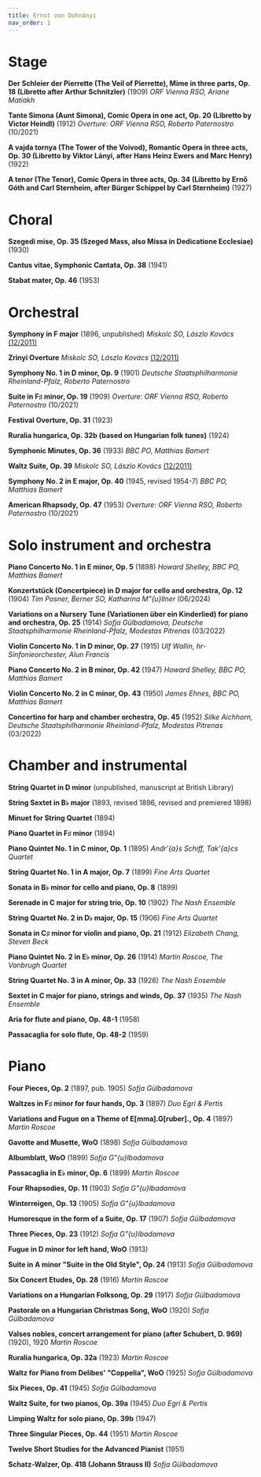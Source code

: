 ```yaml
---
title: Ernst von Dohnányi
nav_order: 1
---
```


# Stage

**Der Schleier der Pierrette (The Veil of Pierrette), Mime in three parts, Op. 18 (Libretto after Arthur Schnitzler)** (1909) *ORF Vienna RSO, Ariane Matiakh*

**Tante Simona (Aunt Simona), Comic Opera in one act, Op. 20 (Libretto by Victor Heindl)** (1912) *Overture: ORF Vienna RSO, Roberto Paternostro* (10/2021)

**A vajda tornya (The Tower of the Voivod), Romantic Opera in three acts, Op. 30 (Libretto by Viktor Lányi, after Hans Heinz Ewers and Marc Henry)** (1922)

**A tenor (The Tenor), Comic Opera in three acts, Op. 34 (Libretto by Ernő Góth and Carl Sternheim, after Bürger Schippel by Carl Sternheim)** (1927)


# Choral

**Szegedi mise, Op. 35 (Szeged Mass, also Missa in Dedicatione Ecclesiae)** (1930)

**Cantus vitae, Symphonic Cantata, Op. 38** (1941)

**Stabat mater, Op. 46** (1953)

# Orchestral

**Symphony in F major** (1896, unpublished) *Miskolc SO, Lászlo Kovács* [(12/2011)](https://www.gramophone.co.uk/reviews/review?slug=dohn%C3%A1nyi-symphony-in-f-zrinyi-overture-no-2)

**Zrinyi Overture** *Miskolc SO, Lászlo Kovács* [(12/2011)](https://www.gramophone.co.uk/reviews/review?slug=dohn%C3%A1nyi-symphony-in-f-zrinyi-overture-no-2)


**Symphony No. 1 in D minor, Op. 9** (1901) *Deutsche Staatsphilharmonie Rheinland-Pfalz, Roberto Paternostro*

**Suite in F♯ minor, Op. 19** (1909) *Overture: ORF Vienna RSO, Roberto Paternostro* (10/2021)

**Festival Overture, Op. 31** (1923)

**Ruralia hungarica, Op. 32b (based on Hungarian folk tunes)** (1924)

**Symphonic Minutes, Op. 36** (1933) *BBC PO, Matthias Bamert*

**Waltz Suite, Op. 39** *Miskolc SO, Lászlo Kovács* [(12/2011)](https://www.gramophone.co.uk/reviews/review?slug=dohn%C3%A1nyi-symphony-in-f-zrinyi-overture-no-2)

**Symphony No. 2 in E major, Op. 40** (1945, revised 1954-7) *BBC PO, Matthias Bamert*

**American Rhapsody, Op. 47** (1953) *Overture: ORF Vienna RSO, Roberto Paternostro* (10/2021)

# Solo instrument and orchestra

**Piano Concerto No. 1 in E minor, Op. 5** (1898) *Howard Shelley, BBC PO, Matthias Bamert*

**Konzertstück (Concertpiece) in D major for cello and orchestra, Op. 12** (1904) *Tim Posner, Berner SO, Katharina M\"{u}llner* (06/2024)

**Variations on a Nursery Tune (Variationen über ein Kinderlied) for piano and orchestra, Op. 25** (1914) *Sofja Gülbadamova, Deutsche Staatsphilharmonie Rheinland-Pfalz, Modestas Pitrenas* (03/2022)

**Violin Concerto No. 1 in D minor, Op. 27** (1915) *Ulf Wallin, hr-Sinfonieorchester, Alun Francis*

**Piano Concerto No. 2 in B minor, Op. 42** (1947) *Howard Shelley, BBC PO, Matthias Bamert*

**Violin Concerto No. 2 in C minor, Op. 43** (1950) *James Ehnes, BBC PO, Matthias Bamert*

**Concertino for harp and chamber orchestra, Op. 45** (1952) *Silke Aichhorn, Deutsche Staatsphilharmonie Rheinland-Pfalz, Modestas Pitrenas* (03/2022)

# Chamber and instrumental

**String Quartet in D minor** (unpublished, manuscript at British Library)

**String Sextet in B♭ major** (1893, revised 1896, revised and premiered 1898)

**Minuet for String Quartet** (1894)

**Piano Quartet in F♯ minor** (1894)

**Piano Quintet No. 1 in C minor, Op. 1** (1895) *Andr\'{a}s Schiff, Tak\'{a}cs Quartet*

**String Quartet No. 1 in A major, Op. 7** (1899) *Fine Arts Quartet*

**Sonata in B♭ minor for cello and piano, Op. 8** (1899)

**Serenade in C major for string trio, Op. 10** (1902) *The Nash Ensemble*

**String Quartet No. 2 in D♭ major, Op. 15** (1906) *Fine Arts Quartet*

**Sonata in C♯ minor for violin and piano, Op. 21** (1912) *Elizabeth Chang, Steven Beck*

**Piano Quintet No. 2 in E♭ minor, Op. 26** (1914) *Martin Roscoe, The Vanbrugh Quartet*

**String Quartet No. 3 in A minor, Op. 33** (1926) *The Nash Ensemble*

**Sextet in C major for piano, strings and winds, Op. 37** (1935) *The Nash Ensemble*

**Aria for flute and piano, Op. 48-1** (1958)

**Passacaglia for solo flute, Op. 48-2** (1959)

# Piano

**Four Pieces, Op. 2** (1897, pub. 1905) *Sofja Gülbadamova*

**Waltzes in F♯ minor for four hands, Op. 3** (1897) *Duo Egri \& Pertis*

**Variations and Fugue on a Theme of E[mma].G[ruber]., Op. 4** (1897) *Martin Roscoe*

**Gavotte and Musette, WoO** (1898) *Sofja Gülbadamova*

**Albumblatt, WoO** (1899) *Sofja G\"{u}lbadamova*

**Passacaglia in E♭ minor, Op. 6** (1899) *Martin Roscoe*

**Four Rhapsodies, Op. 11** (1903) *Sofja G\"{u}lbadamova*

**Winterreigen, Op. 13** (1905) *Sofja G\"{u}lbadamova*

**Humoresque in the form of a Suite, Op. 17** (1907) *Sofja Gülbadamova*

**Three Pieces, Op. 23** (1912) *Sofja G\"{u}lbadamova*

**Fugue in D minor for left hand, WoO** (1913)

**Suite in A minor "Suite in the Old Style", Op. 24** (1913) *Sofja Gülbadamova*

**Six Concert Etudes, Op. 28** (1916) *Martin Roscoe*

**Variations on a Hungarian Folksong, Op. 29** (1917) *Sofja Gülbadamova*

**Pastorale on a Hungarian Christmas Song, WoO** (1920) *Sofja Gülbadamova*

**Valses nobles, concert arrangement for piano (after Schubert, D. 969)** (1920), 1920 *Martin Roscoe*

**Ruralia hungarica, Op. 32a** (1923) *Martin Roscoe*

**Waltz for Piano from Delibes' "Coppelia", WoO** (1925) *Sofja Gülbadamova*

**Six Pieces, Op. 41** (1945) *Sofja Gülbadamova*

**Waltz Suite, for two pianos, Op. 39a** (1945) *Duo Egri \& Pertis*

**Limping Waltz for solo piano, Op. 39b** (1947)

**Three Singular Pieces, Op. 44** (1951) *Martin Roscoe*

**Twelve Short Studies for the Advanced Pianist** (1951)

**Schatz-Walzer, Op. 418 (Johann Strauss II)** *Sofja Gülbadamova*
